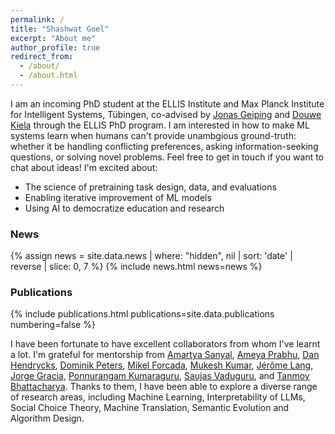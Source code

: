 ```yaml
---
permalink: /
title: "Shashwat Goel"
excerpt: "About me"
author_profile: true
redirect_from: 
  - /about/
  - /about.html
---
```


I am an incoming PhD student at the ELLIS Institute and Max Planck Institute for Intelligent Systems, Tübingen, co-advised by [Jonas Geiping](https://jonasgeiping.github.io/) and [Douwe Kiela](https://douwekiela.github.io/) through the ELLIS PhD program. I am interested in how to make ML systems learn when humans can't provide unambgious ground-truth: whether it be handling conflicting preferences, asking information-seeking questions, or solving novel problems. Feel free to get in touch if you want to chat about ideas! I'm excited about:
- The science of pretraining task design, data, and evaluations
- Enabling iterative improvement of ML models
- Using AI to democratize education and research

<h3>News</h3>
{% assign news = site.data.news | where: "hidden", nil | sort: 'date' | reverse | slice: 0, 7 %}
{% include news.html news=news %}


<h3>Publications</h3>
{% include publications.html
    publications=site.data.publications
    numbering=false
%}

I have been fortunate to have excellent collaborators from whom I've learnt a lot. I'm grateful for mentorship from [Amartya Sanyal](https://amartya18x.github.io/), [Ameya Prabhu](https://drimpossible.github.io/), [Dan Hendrycks](https://people.eecs.berkeley.edu/~hendrycks/), [Dominik Peters](https://dominik-peters.de/), [Mikel Forcada](https://www.dlsi.ua.es/~mlf/), [Mukesh Kumar](https://www.ikkumpal.com/), [Jérôme Lang](https://www.lamsade.dauphine.fr/~lang/), [Jorge Gracia](http://jogracia.url.ph/web/), [Ponnurangam Kumaraguru](https://precog.iiit.ac.in/), [Saujas Vaduguru](https://saujasv.github.io/), and [Tanmoy Bhattacharya](https://sites.santafe.edu/~tanmoy/cv.html). Thanks to them, I have been able to explore a diverse range of research areas, including Machine Learning, Interpretability of LLMs, Social Choice Theory, Machine Translation, Semantic Evolution and Algorithm Design.
